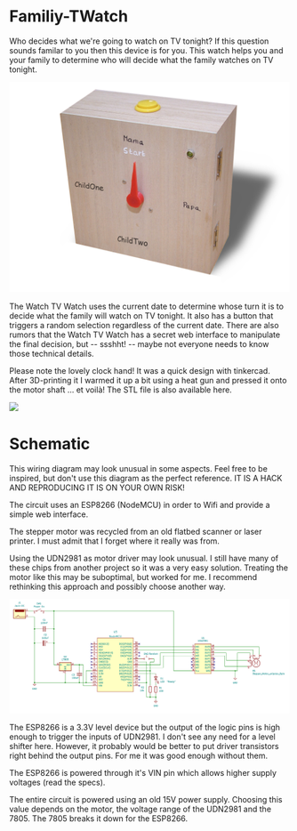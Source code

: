 # Familiy-TWatch

Who decides what we're going to watch on TV tonight? If this question sounds familar to you then this device is for you. This watch helps you and your family to determine who will decide what the family watches on TV tonight.

<img src="images/outside.png" width="600" />

The Watch TV Watch uses the current date to determine whose turn it is to decide what the family will watch on TV tonight. It also has a button that triggers a random selection regardless of the current date. There are also rumors that the Watch TV Watch has a secret web interface to manipulate the final decision, but -- ssshht! -- maybe not everyone needs to know those technical details.

Please note the lovely clock hand! It was a quick design with tinkercad. After 3D-printing it I warmed it up a bit using a heat gun and pressed it onto the motor shaft ... et voilà! The STL file is also available here.

<img src="images/inside.png" width="600" />

# Schematic

This wiring diagram may look unusual in some aspects. Feel free to be inspired, but don't use this diagram as the perfect reference. IT IS A HACK AND REPRODUCING IT IS ON YOUR OWN RISK!

The circuit uses an ESP8266 (NodeMCU) in order to Wifi and provide a simple web interface.

The stepper motor was recycled from an old flatbed scanner or laser printer. I must admit that I forget where it really was from.

Using the UDN2981 as motor driver may look unusual. I still have many of these chips from another project so it was a very easy solution. Treating the motor like this may be suboptimal, but worked for me. I recommend rethinking this approach and possibly choose another way.

<img src="images/schematic.png" />

The ESP8266 is a 3.3V level device but the output of the logic pins is high enough to trigger the inputs of UDN2981. I don't see any need for a level shifter here. However, it probably would be better to put driver transistors right behind the output pins. For me it was good enough without them.

The ESP8266 is powered through it's VIN pin which allows higher supply voltages (read the specs).

The entire circuit is powered using an old 15V power supply. Choosing this value depends on the motor, the voltage range of the UDN2981 and the 7805. The 7805 breaks it down for the ESP8266. 


